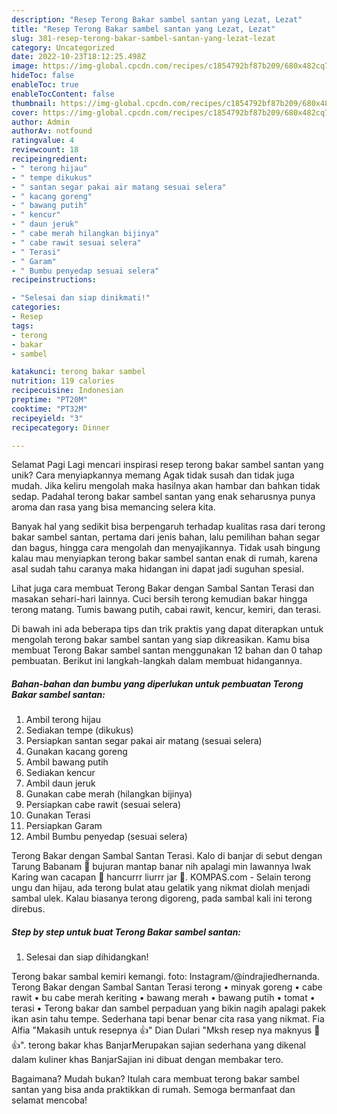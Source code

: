 ```yaml
---
description: "Resep Terong Bakar sambel santan yang Lezat, Lezat"
title: "Resep Terong Bakar sambel santan yang Lezat, Lezat"
slug: 381-resep-terong-bakar-sambel-santan-yang-lezat-lezat
category: Uncategorized
date: 2022-10-23T18:12:25.498Z
image: https://img-global.cpcdn.com/recipes/c1854792bf87b209/680x482cq70/terong-bakar-sambel-santan-foto-resep-utama.jpg
hideToc: false
enableToc: true
enableTocContent: false
thumbnail: https://img-global.cpcdn.com/recipes/c1854792bf87b209/680x482cq70/terong-bakar-sambel-santan-foto-resep-utama.jpg
cover: https://img-global.cpcdn.com/recipes/c1854792bf87b209/680x482cq70/terong-bakar-sambel-santan-foto-resep-utama.jpg
author: Admin
authorAv: notfound
ratingvalue: 4
reviewcount: 18
recipeingredient:
- " terong hijau"
- " tempe dikukus"
- " santan segar pakai air matang sesuai selera"
- " kacang goreng"
- " bawang putih"
- " kencur"
- " daun jeruk"
- " cabe merah hilangkan bijinya"
- " cabe rawit sesuai selera"
- " Terasi"
- " Garam"
- " Bumbu penyedap sesuai selera"
recipeinstructions:

- "Selesai dan siap dinikmati!"
categories:
- Resep
tags:
- terong
- bakar
- sambel

katakunci: terong bakar sambel 
nutrition: 119 calories
recipecuisine: Indonesian
preptime: "PT20M"
cooktime: "PT32M"
recipeyield: "3"
recipecategory: Dinner

---
```



Selamat Pagi Lagi mencari inspirasi resep terong bakar sambel santan yang unik? Cara menyiapkannya memang Agak tidak susah dan tidak juga mudah. Jika keliru mengolah maka hasilnya akan hambar dan bahkan tidak sedap. Padahal terong bakar sambel santan yang enak seharusnya punya aroma dan rasa yang bisa memancing selera kita.


Banyak hal yang sedikit bisa berpengaruh terhadap kualitas rasa dari terong bakar sambel santan, pertama dari jenis bahan, lalu pemilihan bahan segar dan bagus, hingga cara mengolah dan menyajikannya. Tidak usah bingung kalau mau menyiapkan terong bakar sambel santan enak di rumah, karena asal sudah tahu caranya maka hidangan ini dapat jadi suguhan spesial.

Lihat juga cara membuat Terong Bakar dengan Sambal Santan Terasi dan masakan sehari-hari lainnya. Cuci bersih terong kemudian bakar hingga terong matang. Tumis bawang putih, cabai rawit, kencur, kemiri, dan terasi.


Di bawah ini ada beberapa tips dan trik praktis yang dapat diterapkan untuk mengolah terong bakar sambel santan yang siap dikreasikan. Kamu bisa membuat Terong Bakar sambel santan menggunakan 12 bahan dan 0 tahap pembuatan. Berikut ini langkah-langkah dalam membuat hidangannya.

<!--inarticleads1-->

##### Bahan-bahan dan bumbu yang diperlukan untuk pembuatan Terong Bakar sambel santan:

1. Ambil  terong hijau
1. Sediakan  tempe (dikukus)
1. Persiapkan  santan segar pakai air matang (sesuai selera)
1. Gunakan  kacang goreng
1. Ambil  bawang putih
1. Sediakan  kencur
1. Ambil  daun jeruk
1. Gunakan  cabe merah (hilangkan bijinya)
1. Persiapkan  cabe rawit (sesuai selera)
1. Gunakan  Terasi
1. Persiapkan  Garam
1. Ambil  Bumbu penyedap (sesuai selera)


Terong Bakar dengan Sambal Santan Terasi. Kalo di banjar di sebut dengan Tarung Babanam 🤤 bujuran mantap banar nih apalagi min lawannya Iwak Karing wan cacapan 🤤 hancurrr liurrr jar 🤣. KOMPAS.com - Selain terong ungu dan hijau, ada terong bulat atau gelatik yang nikmat diolah menjadi sambal ulek. Kalau biasanya terong digoreng, pada sambal kali ini terong direbus. 

<!--inarticleads2-->

##### Step by step untuk buat Terong Bakar sambel santan:


1. Selesai dan siap dihidangkan!

Terong bakar sambal kemiri kemangi. foto: Instagram/@indrajiedhernanda. Terong Bakar dengan Sambal Santan Terasi terong • minyak goreng • cabe rawit • bu cabe merah keriting • bawang merah • bawang putih • tomat • terasi • Terong bakar dan sambel perpaduan yang bikin nagih apalagi pakek ikan asin tahu tempe. Sederhana tapi benar benar cita rasa yang nikmat. Fia Alfia &#34;Makasih untuk resepnya 👍&#34; Dian Dulari &#34;Mksh resep nya maknyus 🤤👍&#34;. terong bakar khas BanjarMerupakan sajian sederhana yang dikenal dalam kuliner khas BanjarSajian ini dibuat dengan membakar tero. 

Bagaimana? Mudah bukan? Itulah cara membuat terong bakar sambel santan yang bisa anda praktikkan di rumah. Semoga bermanfaat dan selamat mencoba!
